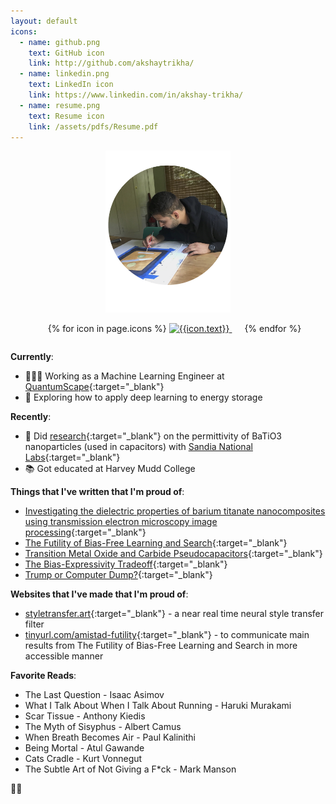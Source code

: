 ```yaml
---
layout: default
icons:
  - name: github.png
    text: GitHub icon
    link: http://github.com/akshaytrikha/
  - name: linkedin.png
    text: LinkedIn icon
    link: https://www.linkedin.com/in/akshay-trikha/
  - name: resume.png
    text: Resume icon
    link: /assets/pdfs/Resume.pdf
---
```


<!-- Headshot & Contact -->
<div style="display: flex; flex-direction: column;">
    <div style="text-align: center;">
    <img src="/assets/painting.png" alt="Akshay Painting" width="200"/>
        <ul style="margin-right: 3px">
            {% for icon in page.icons %}
                <li style="list-style: none; display: inline; margin-right: 20px;">
                    <a href="{{icon.link}}" target="_blank" rel="noopener noreferrer">
                        <img src="/assets/icons/{{ icon.name }}" alt={{icon.text}} width="30"/>
                    </a>
                </li>
            {% endfor %}
        </ul>
    </div>
</div>


**Currently**:
- 👨🏾‍💻 Working as a Machine Learning Engineer at [QuantumScape](https://www.quantumscape.com/){:target="_blank"}
- 🔋 Exploring how to apply deep learning to energy storage

**Recently**:
- 🔬 Did [research](https://doi.org/10.1557/s43580-021-00095-0){:target="_blank"} on the permittivity of BaTiO3 nanoparticles (used in capacitors) with [Sandia National Labs](https://www.sandia.gov){:target="_blank"}
- 📚 Got educated at Harvey Mudd College

**Things that I've written that I'm proud of**:
- [Investigating the dielectric properties of barium titanate nanocomposites using transmission electron microscopy image processing](https://doi.org/10.1557/s43580-021-00095-0){:target="_blank"}
- [The Futility of Bias-Free Learning and Search](https://arxiv.org/pdf/1907.06010.pdf){:target="_blank"}
- [Transition Metal Oxide and Carbide Pseudocapacitors](/assets/pdfs/Transition_Metal_Oxide_and_Carbide_Pseudocapacitors.pdf){:target="_blank"}
- [The Bias-Expressivity Tradeoff](https://arxiv.org/pdf/1911.04964.pdf){:target="_blank"}
- [Trump or Computer Dump?](assets/pdfs/Trump_or_Computer_Dump.pdf){:target="_blank"}

**Websites that I've made that I'm proud of**:
- [styletransfer.art](https://styletransfer.art){:target="_blank"} - a near real time neural style transfer filter
- [tinyurl.com/amistad-futility](https://www.cs.hmc.edu/~montanez/projects/futility-of-bias-free-search.html){:target="_blank"} - to communicate main results from The Futility of Bias-Free Learning and Search in more accessible manner

**Favorite Reads**:
- The Last Question - Isaac Asimov
- What I Talk About When I Talk About Running - Haruki Murakami
- Scar Tissue - Anthony Kiedis
- The Myth of Sisyphus - Albert Camus
- When Breath Becomes Air - Paul Kalinithi
- Being Mortal - Atul Gawande
- Cats Cradle - Kurt Vonnegut
- The Subtle Art of Not Giving a F*ck - Mark Manson

🤘🏾